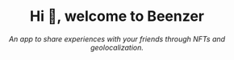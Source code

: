 
<h1 align="center">Hi 👋, welcome to Beenzer</h1>
<h6 align="center">An app to share experiences with your friends through NFTs and geolocalization.</h6>

